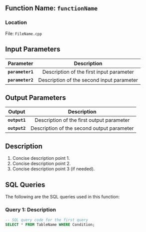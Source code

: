 ## Function Name: `functionName`

### Location

File: `FileName.cpp`

## Input Parameters

| Parameter  | Description                              |
|:----------:|:----------------------------------------:|
| **`parameter1`** | Description of the first input parameter |
| **`parameter2`** | Description of the second input parameter|

## Output Parameters

| Output  | Description                                    |
|:-------:|:-----------------------------------------------:|
| **`output1`** | Description of the first output parameter      |
| **`output2`** | Description of the second output parameter     |

## Description 

1. Concise description point 1.
2. Concise description point 2.
3. Concise description point 3 (if needed).

## SQL Queries

The following are the SQL queries used in this function:

### Query 1: Description

```sql
-- SQL query code for the first query
SELECT * FROM TableName WHERE Condition;
